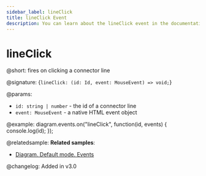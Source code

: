 ```yaml
---
sidebar_label: lineClick
title: lineClick Event
description: You can learn about the lineClick event in the documentation of the DHTMLX JavaScript Diagram library. Browse developer guides and API reference, try out code examples and live demos, and download a free 30-day evaluation version of DHTMLX Diagram.
---
```


# lineClick

@short: fires on clicking a connector line

@signature: {`lineClick: (id: Id, event: MouseEvent) => void;`}

@params:
- `id: string | number` - the id of a connector line
- `event: MouseEvent` -  a native HTML event object

@example:
diagram.events.on("lineClick", function(id, events) {
    console.log(id);
});

@relatedsample:
**Related samples**:
- [Diagram. Default mode. Events](https://snippet.dhtmlx.com/7h2hgb3g)

@changelog:
Added in v3.0
